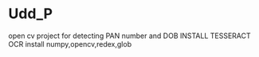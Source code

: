 # Udd_P
open cv project for detecting PAN number and DOB
INSTALL TESSERACT OCR
install numpy,opencv,redex,glob
